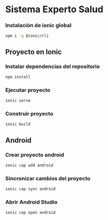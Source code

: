 # Sistema Experto Salud

### Instalación de ionic global
```bash
npm i -g @ionic/cli
```
## Proyecto en Ionic

### Instalar dependencias del repositorio
```bash
npm install
```
### Ejecutar proyecto
```bash
ionic serve
```
### Construir proyecto
```bash
ionic build
```
## Android
### Crear proyecto android
```bash
ionic cap add android
```
### Sincronizar cambios del proyecto
```bash
ionic cap sync android
```
### Abrir Android Studio
```bash
ionic cap open android
```